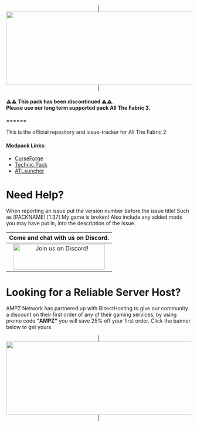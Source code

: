<p align="center">
| <img src="https://www.bisecthosting.com/images/CF/All_The_Fabric_2/BH_ATFC2_Header.png" alt="Get your server today!"  width="1920" height="200"></a>|
</p>

<h4>⚠️⚠️ This pack has been discontinued ⚠️⚠️.<br>
Please use our long term supported pack All The Fabric 3.</h4>

======

This is the official repository and issue-tracker for All The Fabric 2
    
#### Modpack Links: 
+ [CurseForge](https://www.curseforge.com/minecraft/modpacks/all-the-fabric-2)
+ [Technic Pack](https://www.technicpack.net/modpack/all-the-fabric-2.1881956)
+ [ATLauncher](https://atlauncher.com/pack/AllTheFabric2)
  
Need Help?
======
When reporting an issue put the version number before the issue title! Such as [PACKNAME] [1.37] My game is broken! Also include any added mods you may have put in, into the description of the issue. 
 


|Come and chat with us on Discord.|
|:------------:|
|<a href="https://discord.gg/enrpMDd"><img src="https://discord.com/assets/ff41b628a47ef3141164bfedb04fb220.png" alt="Join us on Discord!"  width="250" height="70"></a>

Looking for a Reliable Server Host?
======
AMPZ Network has partnered up with BisectHosting to give our community a discount on their first order of any of their gaming services, by using promo code **"AMPZ"** you will save 25% off your first order. Click the banner below to get yours. 

<p align="center">
| <a href="https://bisecthosting.com/AMPZ"><img src="https://www.bisecthosting.com/images/CF/All_The_Fabric_2/BH_ATFC2_PromoCard.png" alt="Get your server today!"  width="1920" height="200"></a>|
</p>
